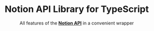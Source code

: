 <div align="center">
<h1>Notion API Library for TypeScript</h1>
  <p>
    All features of the <b><a href="https://developers.notion.com">Notion API</a></b> in a convenient wrapper
  </p>
  <br>
</div>
